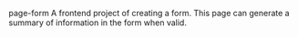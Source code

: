 page-form
A frontend project of creating a form.
This page can generate a summary of information in the form when valid.
